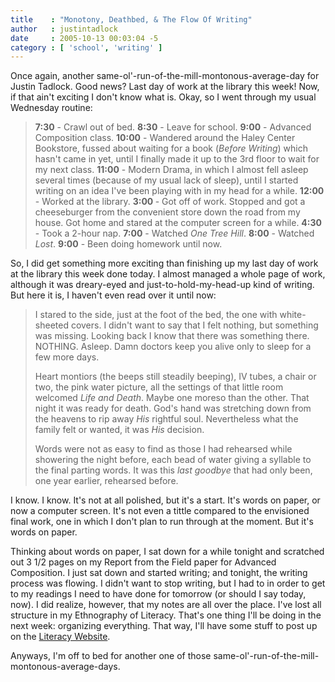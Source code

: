```yaml
---
title    : "Monotony, Deathbed, & The Flow Of Writing"
author   : justintadlock
date     : 2005-10-13 00:03:04 -5
category : [ 'school', 'writing' ]
---
```


Once again, another same-ol'-run-of-the-mill-montonous-average-day for Justin Tadlock.  Good news?  Last day of work at the library this week!  Now, if that ain't exciting I don't know what is.
 Okay, so I went through my usual Wednesday routine:
<blockquote>
<strong>7:30</strong> - Crawl out of bed.
<strong>8:30</strong> - Leave for school.
<strong>9:00</strong> - Advanced Composition class.
<strong>10:00</strong> - Wandered around the Haley Center Bookstore, fussed about waiting for a book (<i>Before Writing</i>) which hasn't came in yet, until I finally made it up to the 3rd floor to wait for my next class.
<strong>11:00</strong> - Modern Drama, in which I almost fell asleep several times (because of my usual lack of sleep), until I started writing on an idea I've been playing with in my head for a while.
<strong>12:00</strong> - Worked at the library.
<strong>3:00 </strong>- Got off of work.  Stopped and got a cheeseburger from the convenient store down the road from my house.  Got home and stared at the computer screen for a while.
<strong>4:30</strong> - Took a 2-hour nap.
<strong>7:00</strong> - Watched <i> One Tree Hill</i>.
<strong>8:00</strong> - Watched <i> Lost</i>.
<strong>9:00</strong> - Been doing homework until now.
</blockquote>
So, I did get something more exciting than finishing up my last day of work at the library this week done today.  I almost managed a whole page of work, although it was dreary-eyed and just-to-hold-my-head-up kind of writing.  But here it is, I haven't even read over it until now:
<blockquote class="quote">
I stared to the side, just at the foot of the bed, the one with white-sheeted covers.  I didn't want to say that I felt nothing, but something was missing.  Looking back I know that there was something there.  NOTHING.  Asleep.  Damn doctors keep you alive only to sleep for a few more days.

Heart montiors (the beeps still steadily beeping),  IV tubes, a chair or two, the pink water picture, all the settings of that little room welcomed <i> Life and Death</i>.  Maybe one moreso than the other.  That night it was ready for death.  God's hand was stretching down from the heavens to rip away <i> His</i> rightful soul.  Nevertheless what the family felt or wanted, it was <i> His</i> decision.

Words were not as easy to find as those I had rehearsed while showering the night before, each bead of water giving a syllable to the final parting words.  It was this <i> last goodbye</i> that had only been, one year earlier, rehearsed before.</blockquote>
I know.  I know.  It's not at all polished, but it's a start.  It's words on paper, or now a computer screen.  It's not even a tittle compared to the envisioned final work, one in which I don't plan to run through at the moment.  But it's words on paper.

Thinking about words on paper, I sat down for a while tonight and scratched out 3 1/2 pages on my Report from the Field paper for Advanced Composition.  I just sat down and started writing; and tonight, the writing process was flowing.  I didn't want to stop writing, but I had to in order to get to my readings I need to have done for tomorrow (or should I say today, now).  I did realize, however, that my notes are all over the place.  I've lost all structure in my Ethnography of Literacy.  That's one thing I'll be doing in the next week: organizing everything.  That way, I'll have some stuff to post up on the <a href="http://literacy.dark-autumn.com"> Literacy Website</a>.

Anyways, I'm off to bed for another one of those same-ol'-run-of-the-mill-montonous-average-days.
